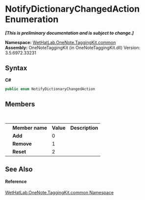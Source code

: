# NotifyDictionaryChangedAction Enumeration
 _**\[This is preliminary documentation and is subject to change.\]**_

**Namespace:**&nbsp;<a href="bcdbab9c-63d1-48a4-6937-af53fb8d9a55">WetHatLab.OneNote.TaggingKit.common</a><br />**Assembly:**&nbsp;OneNoteTaggingKit (in OneNoteTaggingKit.dll) Version: 3.5.6972.33231

## Syntax

**C#**<br />
``` C#
public enum NotifyDictionaryChangedAction
```


## Members
&nbsp;<table><tr><th></th><th>Member name</th><th>Value</th><th>Description</th></tr><tr><td /><td target="F:WetHatLab.OneNote.TaggingKit.common.NotifyDictionaryChangedAction.Add">**Add**</td><td>0</td><td /></tr><tr><td /><td target="F:WetHatLab.OneNote.TaggingKit.common.NotifyDictionaryChangedAction.Remove">**Remove**</td><td>1</td><td /></tr><tr><td /><td target="F:WetHatLab.OneNote.TaggingKit.common.NotifyDictionaryChangedAction.Reset">**Reset**</td><td>2</td><td /></tr></table>

## See Also


#### Reference
<a href="bcdbab9c-63d1-48a4-6937-af53fb8d9a55">WetHatLab.OneNote.TaggingKit.common Namespace</a><br />